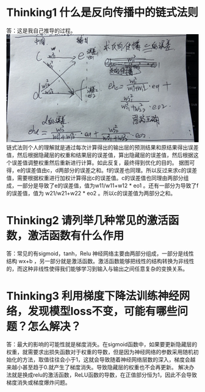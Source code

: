 # Thinking1	什么是反向传播中的链式法则 #

答：这是我自己推导的过程。
![avatar](./png/2.jpg)
链式法则个人的理解就是通过每次计算得出的输出层的预测结果和原结果得出误差值，然后根据隐藏层的权重和结果层的误差值，算出隐藏层的误差值，然后根据这个误差值调整权重然后重新进行计算。如此反复，最终得到优化的目的。
据图可得，e的误差值由c，d两部分的误差之和。f的误差也同理。所以反过来求c的误差值，需要根据权重进行加权计算得出c的误差值。c的误差值也同理由两部分组成，一部分是导致了e的误差值，值为w11/w11+w12 * eo1  。还有一部分为导致了f的误差值，值为 w21/w21+w22 * eo2   。所以c的误差值为两部分之和。


# Thinking2	请列举几种常见的激活函数，激活函数有什么作用 #

答：常见的有sigmoid，tanh，Relu
神经网络主要由两部分组成，一部分是线性结构  wx+b ，另一部分就是激活函数。激活函数能够把线性的结构转换为非线性的，而这种非线性使得我们能够学习到输入与输出之间任意复杂的变换关系。


# Thinking3	利用梯度下降法训练神经网络，发现模型loss不变，可能有哪些问题？怎么解决？ #

答：最大的影响的可能性就是梯度消失。在sigmoid函数中，如果要更新隐藏层的权重，就需要求出损失函数对于权重的导数，但是因为神经网络的参数采用随机初始化的方法，取值往往会小于1，这就会导致随着神经网络层数的深入，梯度会越来越小甚至趋于0.就产生了梯度消失。导致隐藏层的权重也不会再更新。
解决办法就是换成relu的激活函数，ReLU函数的导数，在正值部分恒为1，因此不会导致梯度消失或梯度爆炸问题。



